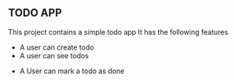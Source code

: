 ## TODO APP

This project contains a simple todo app
It has the following features

<!-- - A user can sign Up
- A user can Sign in -->

- A user can create todo
- A user can see todos
<!-- - A user can update todo
- A user can delete todo -->
- A User can mark a todo as done
